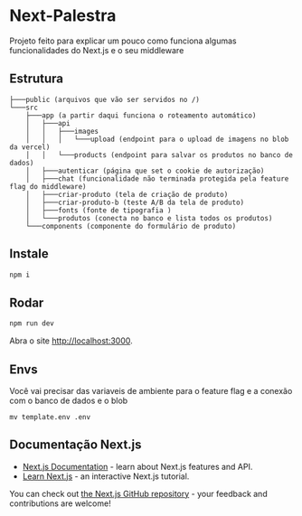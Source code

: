 # Next-Palestra

Projeto feito para explicar um pouco como funciona algumas funcionalidades do Next.js e o seu middleware

## Estrutura
```
├───public (arquivos que vão ser servidos no /)
└───src
    ├───app (a partir daqui funciona o roteamento automático)
    │   ├───api
    │   │   ├───images
    │   │   │   └───upload (endpoint para o upload de imagens no blob da vercel)
    │   │   └───products (endpoint para salvar os produtos no banco de dados)
    │   ├───autenticar (página que set o cookie de autorização)
    │   ├───chat (funcionalidade não terminada protegida pela feature flag do middleware)
    │   ├───criar-produto (tela de criação de produto)
    │   ├───criar-produto-b (teste A/B da tela de produto)
    │   ├───fonts (fonte de tipografia )
    │   └───produtos (conecta no banco e lista todos os produtos)
    └───components (componente do formulário de produto)
```

## Instale
```bash
npm i
```

## Rodar

```bash
npm run dev
```
Abra o site [http://localhost:3000](http://localhost:3000).

## Envs
Você vai precisar das variaveis de ambiente para o feature flag e a conexão com o banco de dados e o blob
```
mv template.env .env
```


## Documentação Next.js

- [Next.js Documentation](https://nextjs.org/docs) - learn about Next.js features and API.
- [Learn Next.js](https://nextjs.org/learn) - an interactive Next.js tutorial.

You can check out [the Next.js GitHub repository](https://github.com/vercel/next.js) - your feedback and contributions are welcome!